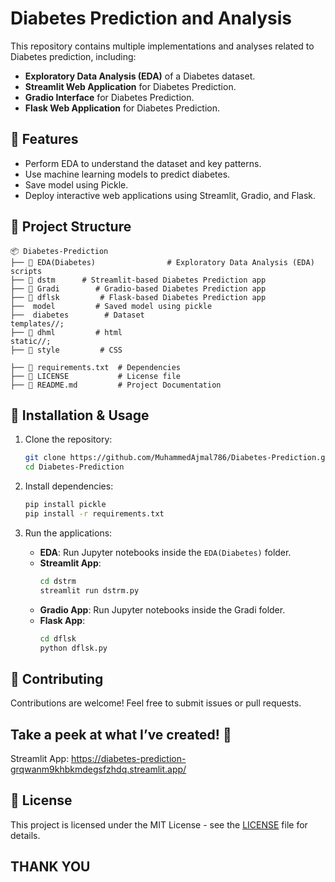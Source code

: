 # Diabetes Prediction and Analysis

This repository contains multiple implementations and analyses related to Diabetes prediction, including:

- **Exploratory Data Analysis (EDA)** of a Diabetes dataset.
- **Streamlit Web Application** for Diabetes Prediction.
- **Gradio Interface** for Diabetes Prediction.
- **Flask Web Application** for Diabetes Prediction.

## 📌 Features
- Perform EDA to understand the dataset and key patterns.
- Use machine learning models to predict diabetes.
- Save model using Pickle.
- Deploy interactive web applications using Streamlit, Gradio, and Flask.

## 📂 Project Structure
```
📦 Diabetes-Prediction
├── 📂 EDA(Diabetes)                # Exploratory Data Analysis (EDA) scripts
├── 📂 dstm      # Streamlit-based Diabetes Prediction app
├── 📂 Gradi        # Gradio-based Diabetes Prediction app
├── 📂 dflsk         # Flask-based Diabetes Prediction app
├──  model         # Saved model using pickle
├──  diabetes        # Dataset
templates//;
├── 📂 dhml         # html
static//;
├── 📂 style         # CSS

├── 📜 requirements.txt  # Dependencies
├── 📜 LICENSE           # License file
├── 📜 README.md         # Project Documentation
```

## 🚀 Installation & Usage

1. Clone the repository:
   ```bash
   git clone https://github.com/MuhammedAjmal786/Diabetes-Prediction.git
   cd Diabetes-Prediction
   ```

2. Install dependencies:
   ```bash
   pip install pickle
   pip install -r requirements.txt
   ```

3. Run the applications:
   - **EDA**: Run Jupyter notebooks inside the `EDA(Diabetes)` folder.
   - **Streamlit App**:
     ```bash
     cd dstrm
     streamlit run dstrm.py
     ```
   - **Gradio App**: Run Jupyter notebooks inside the Gradi folder.
   - **Flask App**:
     ```bash
     cd dflsk
     python dflsk.py
     ```

## 🤝 Contributing
Contributions are welcome! Feel free to submit issues or pull requests.


## Take a peek at what I’ve created! 👀
Streamlit App: https://diabetes-prediction-grqwanm9khbkmdegsfzhdq.streamlit.app/

## 📜 License
This project is licensed under the MIT License - see the [LICENSE](LICENSE) file for details.

## **THANK YOU**
